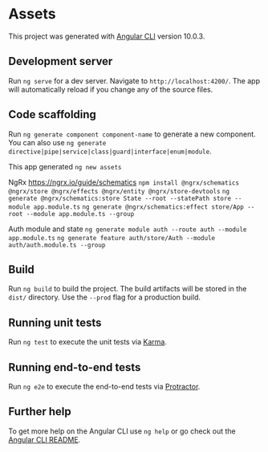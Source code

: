 # Assets

This project was generated with [Angular CLI](https://github.com/angular/angular-cli) version 10.0.3.

## Development server

Run `ng serve` for a dev server. Navigate to `http://localhost:4200/`. The app will automatically reload if you change any of the source files.

## Code scaffolding

Run `ng generate component component-name` to generate a new component. You can also use `ng generate directive|pipe|service|class|guard|interface|enum|module`.

This app generated
`ng new assets`

NgRx
https://ngrx.io/guide/schematics
`npm install @ngrx/schematics @ngrx/store @ngrx/effects @ngrx/entity @ngrx/store-devtools`
`ng generate @ngrx/schematics:store State --root --statePath store --module app.module.ts`
`ng generate @ngrx/schematics:effect store/App --root --module app.module.ts --group`

Auth module and state
`ng generate module auth --route auth --module app.module.ts`
`ng generate feature auth/store/Auth --module auth/auth.module.ts --group`

## Build

Run `ng build` to build the project. The build artifacts will be stored in the `dist/` directory. Use the `--prod` flag for a production build.

## Running unit tests

Run `ng test` to execute the unit tests via [Karma](https://karma-runner.github.io).

## Running end-to-end tests

Run `ng e2e` to execute the end-to-end tests via [Protractor](http://www.protractortest.org/).

## Further help

To get more help on the Angular CLI use `ng help` or go check out the [Angular CLI README](https://github.com/angular/angular-cli/blob/master/README.md).
